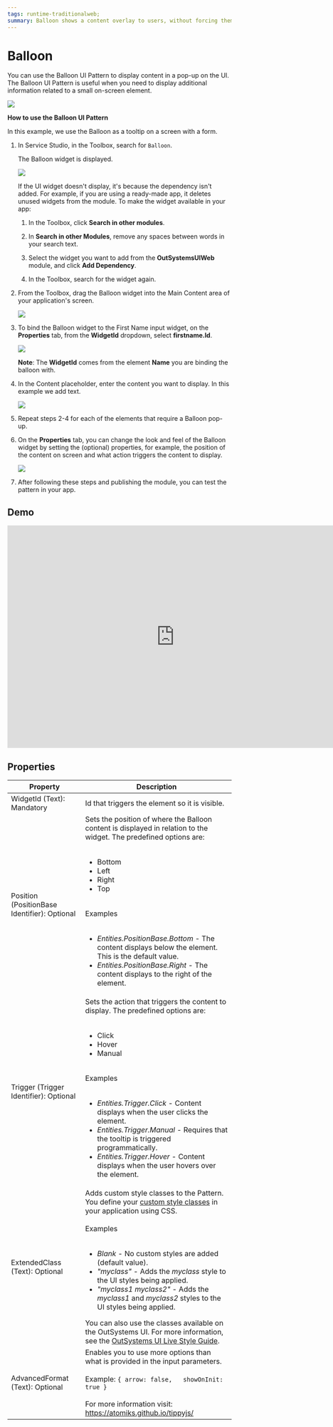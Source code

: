```yaml
---
tags: runtime-traditionalweb; 
summary: Balloon shows a content overlay to users, without forcing them to lose the UI context.
---
```


# Balloon

You can use the Balloon UI Pattern to display content in a pop-up on the UI. The Balloon UI Pattern is useful when you need to display additional information related to a small on-screen element.

![](<images/balloon-image-6.png>)

**How to use the Balloon UI Pattern**

In this example, we use the Balloon as a tooltip on a screen with a form.

1. In Service Studio, in the Toolbox, search for `Balloon`.

    The Balloon widget is displayed.

    ![](<images/balloon-image-3.png>)

    If the UI widget doesn't display, it's because the dependency isn't added. For example, if you are using a ready-made app, it deletes unused widgets from the module. To make the widget available in your app:

    1. In the Toolbox, click **Search in other modules**.

    1. In **Search in other Modules**, remove any spaces between words in your search text.
    
    1. Select the widget you want to add from the **OutSystemsUIWeb** module, and click **Add Dependency**. 
    
    1. In the Toolbox, search for the widget again.

1. From the Toolbox, drag the Balloon widget into the Main Content area of your application's screen.

    ![](<images/balloon-image-7.png>)

1. To bind the Balloon widget to the First Name input widget, on the **Properties** tab, from the **WidgetId** dropdown, select **firstname.Id**.

    ![](<images/balloon-image-8.png>)

    **Note**: The **WidgetId** comes from the element **Name** you are binding the balloon with.

1. In the Content placeholder, enter the content you want to display. In this example we add text.

    ![](<images/balloon-image-9.png>)

1. Repeat steps 2-4 for each of the elements that require a Balloon pop-up.

1. On the **Properties** tab, you can change the look and feel of the Balloon widget by setting the (optional) properties, for example, the position of the content on screen and what action triggers the content to display.

    ![](<images/balloon-image-10.png>)

1. After following these steps and publishing the module, you can test the pattern in your app. 

## Demo

<iframe width="750" height="500" src="https://www.youtube.com/embed/FYTapAjZPj8" frameborder="0" allow="accelerometer; autoplay; encrypted-media; gyroscope; picture-in-picture" allowfullscreen="allowfullscreen"></iframe>

## Properties

| **Property** |  **Description** | 
|---|---|
| WidgetId (Text): Mandatory | Id that triggers the element so it is visible. |
| Position (PositionBase Identifier): Optional | Sets the position of where the Balloon content is displayed in relation to the widget. The predefined options are:<br/><br/><ul><li>Bottom</li><li>Left</li><li>Right</li><li>Top</li></ul><br/>Examples<br/><br/><ul><li>_Entities.PositionBase.Bottom_ - The content displays below the element. This is the default value.</li><li>_Entities.PositionBase.Right_ - The content displays to the right of the element.</li></ul> |
| Trigger (Trigger Identifier): Optional | Sets the action that triggers the content to display. The predefined options are:<br/><br/><ul><li>Click</li><li>Hover</li><li>Manual</li></ul><br/>Examples<br/><br/><ul><li>_Entities.Trigger.Click_ - Content displays when the user clicks the element.</li><li>_Entities.Trigger.Manual_ - Requires that the tooltip is triggered programmatically. </li><li>_Entities.Trigger.Hover_ - Content displays when the user hovers over the element. </li></ul> | 
| ExtendedClass (Text): Optional | Adds custom style classes to the Pattern. You define your [custom style classes](../../../../../../develop/ui/look-feel/css.md) in your application using CSS.<br/><br/>Examples<br/><br/><ul><li>_Blank_ - No custom styles are added (default value).</li><li>_"myclass"_ - Adds the _myclass_ style to the UI styles being applied.</li><li>_"myclass1 myclass2"_ - Adds the _myclass1_ and _myclass2_ styles to the UI styles being applied. </li></ul>You can also use the classes available on the OutSystems UI. For more information, see the [OutSystems UI Live Style Guide](https://outsystemsui.outsystems.com/StyleGuidePreview/Styles). |
| AdvancedFormat (Text): Optional  |  Enables you to use more options than what is provided in the input parameters. <br/><br/>Example: `{ arrow: false,   showOnInit: true }`<br/><br/>For more information visit: <https://atomiks.github.io/tippyjs/> |

